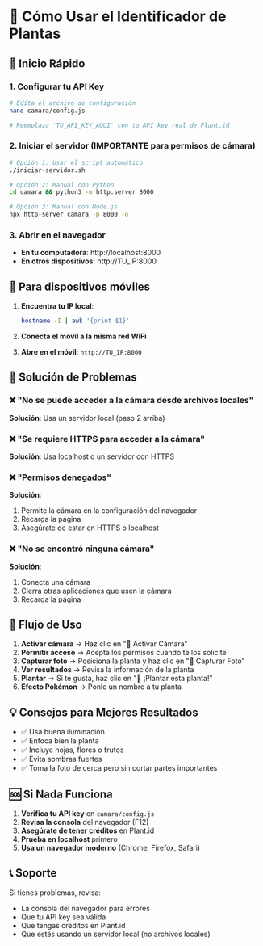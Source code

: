 # 🌱 Cómo Usar el Identificador de Plantas

## 🚀 Inicio Rápido

### 1. Configurar tu API Key
```bash
# Edita el archivo de configuración
nano camara/config.js

# Reemplaza 'TU_API_KEY_AQUI' con tu API key real de Plant.id
```

### 2. Iniciar el servidor (IMPORTANTE para permisos de cámara)
```bash
# Opción 1: Usar el script automático
./iniciar-servidor.sh

# Opción 2: Manual con Python
cd camara && python3 -m http.server 8000

# Opción 3: Manual con Node.js
npx http-server camara -p 8000 -o
```

### 3. Abrir en el navegador
- **En tu computadora**: http://localhost:8000
- **En otros dispositivos**: http://TU_IP:8000

## 📱 Para dispositivos móviles

1. **Encuentra tu IP local**:
   ```bash
   hostname -I | awk '{print $1}'
   ```

2. **Conecta el móvil a la misma red WiFi**

3. **Abre en el móvil**: `http://TU_IP:8000`

## 🔧 Solución de Problemas

### ❌ "No se puede acceder a la cámara desde archivos locales"
**Solución**: Usa un servidor local (paso 2 arriba)

### ❌ "Se requiere HTTPS para acceder a la cámara"
**Solución**: Usa localhost o un servidor con HTTPS

### ❌ "Permisos denegados"
**Solución**: 
1. Permite la cámara en la configuración del navegador
2. Recarga la página
3. Asegúrate de estar en HTTPS o localhost

### ❌ "No se encontró ninguna cámara"
**Solución**: 
1. Conecta una cámara
2. Cierra otras aplicaciones que usen la cámara
3. Recarga la página

## 🎯 Flujo de Uso

1. **Activar cámara** → Haz clic en "📸 Activar Cámara"
2. **Permitir acceso** → Acepta los permisos cuando te los solicite
3. **Capturar foto** → Posiciona la planta y haz clic en "📸 Capturar Foto"
4. **Ver resultados** → Revisa la información de la planta
5. **Plantar** → Si te gusta, haz clic en "🌱 ¡Plantar esta planta!"
6. **Efecto Pokémon** → Ponle un nombre a tu planta

## 💡 Consejos para Mejores Resultados

- ✅ Usa buena iluminación
- ✅ Enfoca bien la planta
- ✅ Incluye hojas, flores o frutos
- ✅ Evita sombras fuertes
- ✅ Toma la foto de cerca pero sin cortar partes importantes

## 🆘 Si Nada Funciona

1. **Verifica tu API key** en `camara/config.js`
2. **Revisa la consola** del navegador (F12)
3. **Asegúrate de tener créditos** en Plant.id
4. **Prueba en localhost** primero
5. **Usa un navegador moderno** (Chrome, Firefox, Safari)

## 📞 Soporte

Si tienes problemas, revisa:
- La consola del navegador para errores
- Que tu API key sea válida
- Que tengas créditos en Plant.id
- Que estés usando un servidor local (no archivos locales)
